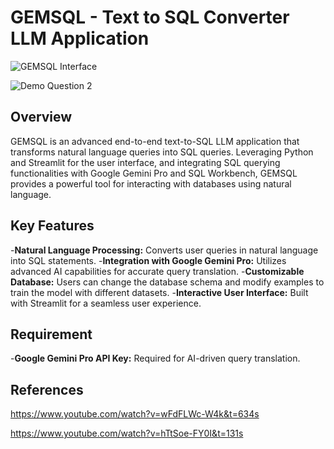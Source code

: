 # GEMSQL - Text to SQL Converter LLM Application

![GEMSQL Interface](https://github.com/user-attachments/assets/15bb10bc-3f7a-4120-9cba-5e9e70461b77)

![Demo Question 2](https://github.com/user-attachments/assets/7c3e062e-f557-4dc3-aae3-74c6b9fdd78a)


## Overview
GEMSQL is an advanced end-to-end text-to-SQL LLM application that transforms natural language queries into SQL queries. Leveraging Python and Streamlit for the user interface, and integrating SQL querying functionalities with Google Gemini Pro and SQL Workbench, GEMSQL provides a powerful tool for interacting with databases using natural language.

## Key Features

-**Natural Language Processing:** Converts user queries in natural language into SQL statements.
-**Integration with Google Gemini Pro:** Utilizes advanced AI capabilities for accurate query translation.
-**Customizable Database:** Users can change the database schema and modify examples to train the model with different datasets.
-**Interactive User Interface:** Built with Streamlit for a seamless user experience.

## Requirement
-**Google Gemini Pro API Key:** Required for AI-driven query translation.

## References

https://www.youtube.com/watch?v=wFdFLWc-W4k&t=634s

https://www.youtube.com/watch?v=hTtSoe-FY0I&t=131s
